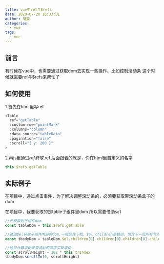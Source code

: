 ```yaml
---
title: vue中ref与$refs
date: 2020-07-20 16:33:01
author: 胡豪
categories: 
  - vue
tags:
  - vue 
---
```


## 前言
有时候在vue中，也需要通过获取dom去实现一些操作，比如控制滚动条
这个时候就需要ref与$refs来帮忙了

## 如何使用
1.首先在html里写ref
```js
<Table
  ref="getTable"
  :custom-row="pointMark"
  :columns="column"
  :data-source="tableData"
  :pagination="false"
  :scroll="{ y: 200 }"
>
```

2.再js里通过$ref获取,$ref.后面跟着的就是，你在html里自定义的名字
```js
this.$refs.getTable
```
## 实际例子
在项目中，通过点击事件，为了解决调整滚动条的，必须要获取带滚动条盒子的dom

在项目中，我要获取的是table子组件里dom 所以需要借助`$el`

```js
//先获取到子组件dom
const tableDom = this.$refs.getTable 

//通过$el获取子组件内部的dom,一层层往下找，$el.children是数组，包含下一层所有节点
const tbodyDom = tableDom.$el.children[0].children[0].children[0].children[0].children[0].children[1]

//通过计算滚动条要滚动的高度实现滚动 
const scrollHeight = 102 * this.trIndex   
tbodyDom.scrollTo(0, scrollHeight)
```